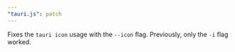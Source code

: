 ```yaml
---
"tauri.js": patch
---
```


Fixes the `tauri icon` usage with the `--icon` flag. Previously, only the `-i` flag worked.
